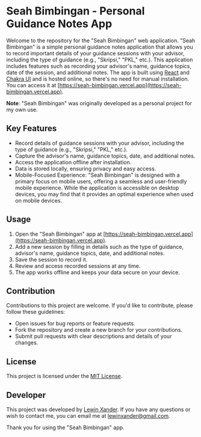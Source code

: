 # Seah Bimbingan - Personal Guidance Notes App

Welcome to the repository for the "Seah Bimbingan" web application. "Seah Bimbingan" is a simple personal guidance notes application that allows you to record important details of your guidance sessions with your advisor, including the type of guidance (e.g., "Skripsi," "PKL," etc.). This application includes features such as recording your advisor's name, guidance topics, date of the session, and additional notes. The app is built using [React](https://react.dev) and [Chakra UI](https://chakra-ui.com) and is hosted online, so there's no need for manual installation. You can access it at [https://seah-bimbingan.vercel.app](https://seah-bimbingan.vercel.app).

**Note**: "Seah Bimbingan" was originally developed as a personal project for my own use.

## Key Features

- Record details of guidance sessions with your advisor, including the type of guidance (e.g., "Skripsi," "PKL," etc.).
- Capture the advisor's name, guidance topics, date, and additional notes.
- Access the application offline after installation.
- Data is stored locally, ensuring privacy and easy access.
- Mobile-Focused Experience: "Seah Bimbingan" is designed with a primary focus on mobile users, offering a seamless and user-friendly mobile experience. While the application is accessible on desktop devices, you may find that it provides an optimal experience when used on mobile devices.

## Usage

1. Open the "Seah Bimbingan" app at [https://seah-bimbingan.vercel.app](https://seah-bimbingan.vercel.app).
2. Add a new session by filling in details such as the type of guidance, advisor's name, guidance topics, date, and additional notes.
3. Save the session to record it.
4. Review and access recorded sessions at any time.
5. The app works offline and keeps your data secure on your device.

## Contribution

Contributions to this project are welcome. If you'd like to contribute, please follow these guidelines:

- Open issues for bug reports or feature requests.
- Fork the repository and create a new branch for your contributions.
- Submit pull requests with clear descriptions and details of your changes.

## License

This project is licensed under the [MIT License](LICENSE).

## Developer

This project was developed by [Lewin Xander](https://portfolio-caclm10.vercel.app). If you have any questions or wish to contact me, you can email me at [lewinxander@gmail.com](mailto:lewinxander@gmail.com).

Thank you for using the "Seah Bimbingan" app.
